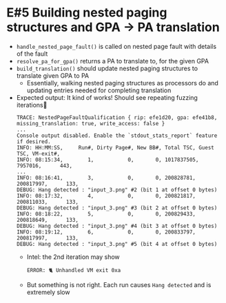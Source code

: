 # E#5 Building nested paging structures and GPA -&gt; PA translation
- `handle_nested_page_fault()` is called on nested page fault with details of the fault
- `resolve_pa_for_gpa()` returns a PA to translate to, for the given GPA
- `build_translation()` should update nested paging structures to translate given GPA to PA
  - Essentially, walking nested paging structures as processors do and updating entries needed for completing translation
- Expected output: It kind of works! Should see repeating fuzzing iterations🤩
  ```log
  TRACE: NestedPageFaultQualification { rip: efe1d20, gpa: efe41b8, missing_translation: true, write_access: false }
  ...
  Console output disabled. Enable the `stdout_stats_report` feature if desired.
  INFO: HH:MM:SS,     Run#, Dirty Page#, New BB#, Total TSC, Guest TSC, VM-exit#,
  INFO: 08:15:34,        1,           0,       0, 1017837505,   7957016,      443,
  ...
  INFO: 08:16:41,        3,           0,       0, 200828781, 200817997,      133,
  DEBUG: Hang detected : "input_3.png" #2 (bit 1 at offset 0 bytes)
  INFO: 08:17:32,        4,           0,       0, 200821817, 200811033,      133,
  DEBUG: Hang detected : "input_3.png" #3 (bit 2 at offset 0 bytes)
  INFO: 08:18:22,        5,           0,       0, 200829433, 200818649,      133,
  DEBUG: Hang detected : "input_3.png" #4 (bit 3 at offset 0 bytes)
  INFO: 08:19:12,        6,           0,       0, 200833797, 200817997,      133,
  DEBUG: Hang detected : "input_3.png" #5 (bit 4 at offset 0 bytes)
  ```
  - Intel: the 2nd iteration may show
    ```log
    ERROR: 🐈 Unhandled VM exit 0xa
    ```
  - But something is not right. Each run causes `Hang detected` and is extremely slow
